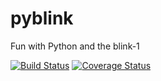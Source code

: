 pyblink
=======

Fun with Python and the blink-1


[![Build Status](https://travis-ci.org/mnorbury/pyblink.svg?branch=master)](https://travis-ci.org/mnorbury/pyblink)
[![Coverage Status](https://coveralls.io/repos/mnorbury/pyblink/badge.png)](https://coveralls.io/r/mnorbury/pyblink)

